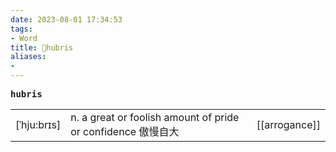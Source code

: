 ```yaml
---
date: 2023-08-01 17:34:53
tags: 
- Word
title: 📖hubris
aliases: 
- 
---
```


<pre><strong>hubris</strong></pre>
|   |   |   |
|---|---|---|
|[ˈhju:brɪs]|n. a great or foolish amount of pride or confidence 傲慢⾃⼤|[[arrogance]]|